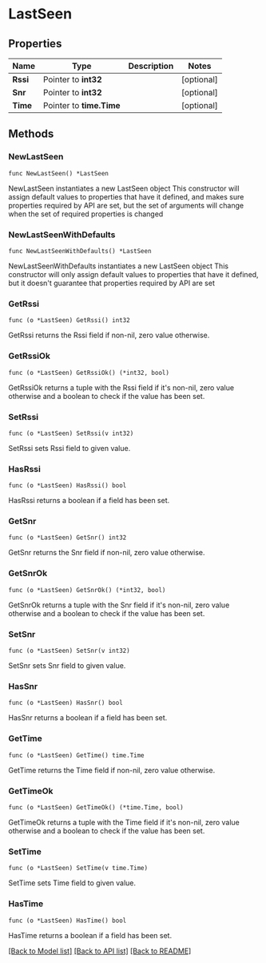 # LastSeen

## Properties

Name | Type | Description | Notes
------------ | ------------- | ------------- | -------------
**Rssi** | Pointer to **int32** |  | [optional] 
**Snr** | Pointer to **int32** |  | [optional] 
**Time** | Pointer to **time.Time** |  | [optional] 

## Methods

### NewLastSeen

`func NewLastSeen() *LastSeen`

NewLastSeen instantiates a new LastSeen object
This constructor will assign default values to properties that have it defined,
and makes sure properties required by API are set, but the set of arguments
will change when the set of required properties is changed

### NewLastSeenWithDefaults

`func NewLastSeenWithDefaults() *LastSeen`

NewLastSeenWithDefaults instantiates a new LastSeen object
This constructor will only assign default values to properties that have it defined,
but it doesn't guarantee that properties required by API are set

### GetRssi

`func (o *LastSeen) GetRssi() int32`

GetRssi returns the Rssi field if non-nil, zero value otherwise.

### GetRssiOk

`func (o *LastSeen) GetRssiOk() (*int32, bool)`

GetRssiOk returns a tuple with the Rssi field if it's non-nil, zero value otherwise
and a boolean to check if the value has been set.

### SetRssi

`func (o *LastSeen) SetRssi(v int32)`

SetRssi sets Rssi field to given value.

### HasRssi

`func (o *LastSeen) HasRssi() bool`

HasRssi returns a boolean if a field has been set.

### GetSnr

`func (o *LastSeen) GetSnr() int32`

GetSnr returns the Snr field if non-nil, zero value otherwise.

### GetSnrOk

`func (o *LastSeen) GetSnrOk() (*int32, bool)`

GetSnrOk returns a tuple with the Snr field if it's non-nil, zero value otherwise
and a boolean to check if the value has been set.

### SetSnr

`func (o *LastSeen) SetSnr(v int32)`

SetSnr sets Snr field to given value.

### HasSnr

`func (o *LastSeen) HasSnr() bool`

HasSnr returns a boolean if a field has been set.

### GetTime

`func (o *LastSeen) GetTime() time.Time`

GetTime returns the Time field if non-nil, zero value otherwise.

### GetTimeOk

`func (o *LastSeen) GetTimeOk() (*time.Time, bool)`

GetTimeOk returns a tuple with the Time field if it's non-nil, zero value otherwise
and a boolean to check if the value has been set.

### SetTime

`func (o *LastSeen) SetTime(v time.Time)`

SetTime sets Time field to given value.

### HasTime

`func (o *LastSeen) HasTime() bool`

HasTime returns a boolean if a field has been set.


[[Back to Model list]](../README.md#documentation-for-models) [[Back to API list]](../README.md#documentation-for-api-endpoints) [[Back to README]](../README.md)


